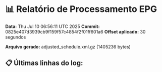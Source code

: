 # 📊 Relatório de Processamento EPG

**Data:** Thu Jul 10 06:56:11 UTC 2025
**Commit:** 0825e407d3939cb9f159f57c4854f2f01ff601a6
**Offset aplicado:** 30 segundos

**Arquivo gerado:** adjusted_schedule.xml.gz (1405236 bytes)

## 📋 Últimas linhas do log:
```
```
